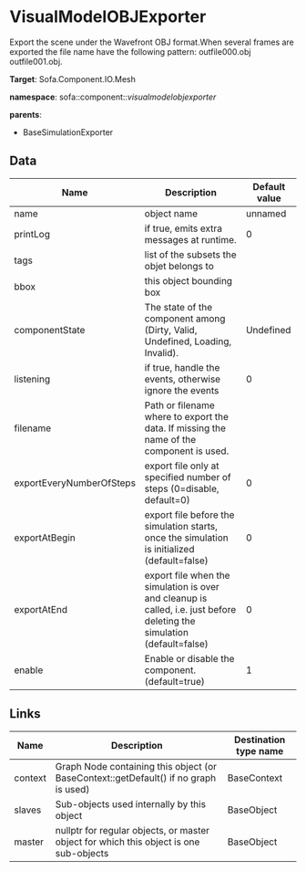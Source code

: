 # VisualModelOBJExporter

Export the scene under the Wavefront OBJ format.When several frames are exported the file name have the following pattern: outfile000.obj outfile001.obj.


__Target__: Sofa.Component.IO.Mesh

__namespace__: sofa::component::_visualmodelobjexporter_

__parents__:

- BaseSimulationExporter

## Data

<table>
    <thead>
        <tr>
            <th>Name</th>
            <th>Description</th>
            <th>Default value</th>
        </tr>
    </thead>
    <tbody>
	<tr>
		<td>name</td>
		<td>
object name
		</td>
		<td>unnamed</td>
	</tr>
	<tr>
		<td>printLog</td>
		<td>
if true, emits extra messages at runtime.
		</td>
		<td>0</td>
	</tr>
	<tr>
		<td>tags</td>
		<td>
list of the subsets the objet belongs to
		</td>
		<td></td>
	</tr>
	<tr>
		<td>bbox</td>
		<td>
this object bounding box
		</td>
		<td></td>
	</tr>
	<tr>
		<td>componentState</td>
		<td>
The state of the component among (Dirty, Valid, Undefined, Loading, Invalid).
		</td>
		<td>Undefined</td>
	</tr>
	<tr>
		<td>listening</td>
		<td>
if true, handle the events, otherwise ignore the events
		</td>
		<td>0</td>
	</tr>
	<tr>
		<td>filename</td>
		<td>
Path or filename where to export the data.  If missing the name of the component is used.
		</td>
		<td></td>
	</tr>
	<tr>
		<td>exportEveryNumberOfSteps</td>
		<td>
export file only at specified number of steps (0=disable, default=0)
		</td>
		<td>0</td>
	</tr>
	<tr>
		<td>exportAtBegin</td>
		<td>
export file before the simulation starts, once the simulation is initialized (default=false)
		</td>
		<td>0</td>
	</tr>
	<tr>
		<td>exportAtEnd</td>
		<td>
export file when the simulation is over and cleanup is called, i.e. just before deleting the simulation (default=false)
		</td>
		<td>0</td>
	</tr>
	<tr>
		<td>enable</td>
		<td>
Enable or disable the component. (default=true)
		</td>
		<td>1</td>
	</tr>

</tbody>
</table>

## Links


| Name | Description | Destination type name |
| ---- | ----------- | --------------------- |
|context|Graph Node containing this object (or BaseContext::getDefault() if no graph is used)|BaseContext|
|slaves|Sub-objects used internally by this object|BaseObject|
|master|nullptr for regular objects, or master object for which this object is one sub-objects|BaseObject|

